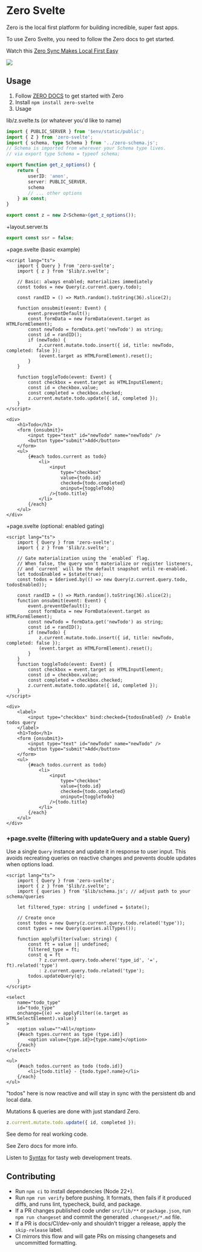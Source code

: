 # Zero Svelte

Zero is the local first platform for building incredible, super fast apps.

To use Zero Svelte, you need to follow the Zero docs to get started.

Watch this
[Zero Sync Makes Local First Easy](https://www.youtube.com/watch?v=hAxdOUgjctk&ab_channel=Syntax)

[<img src="./zero1.png">](https://www.youtube.com/watch?v=hAxdOUgjctk&ab_channel=Syntax)

## Usage

1. Follow [ZERO DOCS](https://zero.rocicorp.dev/docs/introduction) to get started with Zero
1. Install `npm install zero-svelte`
1. Usage

lib/z.svelte.ts (or whatever you'd like to name)

```ts
import { PUBLIC_SERVER } from '$env/static/public';
import { Z } from 'zero-svelte';
import { schema, type Schema } from '../zero-schema.js';
// Schema is imported from wherever your Schema type lives.
// via export type Schema = typeof schema;

export function get_z_options() {
	return {
		userID: 'anon',
		server: PUBLIC_SERVER,
		schema
		// ... other options
	} as const;
}

export const z = new Z<Schema>(get_z_options());
```

+layout.server.ts

```ts
export const ssr = false;
```

+page.svelte (basic example)

```svelte
<script lang="ts">
	import { Query } from 'zero-svelte';
	import { z } from '$lib/z.svelte';

	// Basic: always enabled; materializes immediately
	const todos = new Query(z.current.query.todo);

	const randID = () => Math.random().toString(36).slice(2);

	function onsubmit(event: Event) {
		event.preventDefault();
		const formData = new FormData(event.target as HTMLFormElement);
		const newTodo = formData.get('newTodo') as string;
		const id = randID();
		if (newTodo) {
			z.current.mutate.todo.insert({ id, title: newTodo, completed: false });
			(event.target as HTMLFormElement).reset();
		}
	}

	function toggleTodo(event: Event) {
		const checkbox = event.target as HTMLInputElement;
		const id = checkbox.value;
		const completed = checkbox.checked;
		z.current.mutate.todo.update({ id, completed });
	}
</script>

<div>
	<h1>Todo</h1>
	<form {onsubmit}>
		<input type="text" id="newTodo" name="newTodo" />
		<button type="submit">Add</button>
	</form>
	<ul>
		{#each todos.current as todo}
			<li>
				<input
					type="checkbox"
					value={todo.id}
					checked={todo.completed}
					oninput={toggleTodo}
				/>{todo.title}
			</li>
		{/each}
	</ul>
</div>
```

+page.svelte (optional: enabled gating)

```svelte
<script lang="ts">
	import { Query } from 'zero-svelte';
	import { z } from '$lib/z.svelte';

	// Gate materialization using the `enabled` flag.
	// When false, the query won't materialize or register listeners,
	// and `current` will be the default snapshot until re-enabled.
	let todosEnabled = $state(true);
	const todos = $derived.by(() => new Query(z.current.query.todo, todosEnabled));

	const randID = () => Math.random().toString(36).slice(2);
	function onsubmit(event: Event) {
		event.preventDefault();
		const formData = new FormData(event.target as HTMLFormElement);
		const newTodo = formData.get('newTodo') as string;
		const id = randID();
		if (newTodo) {
			z.current.mutate.todo.insert({ id, title: newTodo, completed: false });
			(event.target as HTMLFormElement).reset();
		}
	}
	function toggleTodo(event: Event) {
		const checkbox = event.target as HTMLInputElement;
		const id = checkbox.value;
		const completed = checkbox.checked;
		z.current.mutate.todo.update({ id, completed });
	}
</script>

<div>
	<label>
		<input type="checkbox" bind:checked={todosEnabled} /> Enable todos query
	</label>
	<h1>Todo</h1>
	<form {onsubmit}>
		<input type="text" id="newTodo" name="newTodo" />
		<button type="submit">Add</button>
	</form>
	<ul>
		{#each todos.current as todo}
			<li>
				<input
					type="checkbox"
					value={todo.id}
					checked={todo.completed}
					oninput={toggleTodo}
				/>{todo.title}
			</li>
		{/each}
	</ul>
</div>
```

### +page.svelte (filtering with updateQuery and a stable Query)

Use a single `Query` instance and update it in response to user input. This avoids recreating queries on reactive changes and prevents double updates when options load.

```svelte
<script lang="ts">
	import { Query } from 'zero-svelte';
	import { z } from '$lib/z.svelte';
	import { queries } from '$lib/schema.js'; // adjust path to your schema/queries

	let filtered_type: string | undefined = $state();

	// Create once
	const todos = new Query(z.current.query.todo.related('type'));
	const types = new Query(queries.allTypes());

	function applyFilter(value: string) {
		const ft = value || undefined;
		filtered_type = ft;
		const q = ft
			? z.current.query.todo.where('type_id', '=', ft).related('type')
			: z.current.query.todo.related('type');
		todos.updateQuery(q);
	}
</script>

<select
	name="todo_type"
	id="todo_type"
	onchange={(e) => applyFilter((e.target as HTMLSelectElement).value)}
>
	<option value="">All</option>
	{#each types.current as type (type.id)}
		<option value={type.id}>{type.name}</option>
	{/each}
</select>

<ul>
	{#each todos.current as todo (todo.id)}
		<li>{todo.title} - {todo.type?.name}</li>
	{/each}
</ul>
```

"todos" here is now reactive and will stay in sync with the persistent db and local data.

Mutations & queries are done with just standard Zero.

```javascript
z.current.mutate.todo.update({ id, completed });
```

See demo for real working code.

See Zero docs for more info.

Listen to [Syntax](Syntax.fm) for tasty web development treats.

## Contributing

- Run `npm ci` to install dependencies (Node 22+).
- Run `npm run verify` before pushing. It formats, then fails if it produced diffs, and runs lint, typecheck, build, and package.
- If a PR changes published code under `src/lib/**` or `package.json`, run `npm run changeset` and commit the generated `.changeset/*.md` file.
- If a PR is docs/CI/dev-only and shouldn’t trigger a release, apply the `skip-release` label.
- CI mirrors this flow and will gate PRs on missing changesets and uncommitted formatting.
